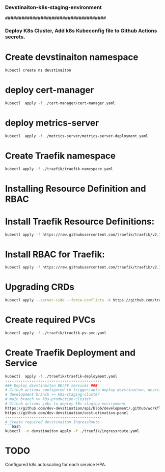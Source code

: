### Devstinaiton-k8s-staging-environment
#####################################
### Deploy K8s Cluster, Add k8s Kubeconfig file to Github Actions secrets. ###  
# Create devstinaiton namespace
```bash
kubectl create ns devstinaiton
```
# deploy cert-manager 
```bash
kubectl  apply -f ./cert-manager/cert-manager.yaml
```
# deploy metrics-server
```bash
kubectl  apply -f ./metrics-server/metrics-server-deployment.yaml
```
# Create Traefik namespace  
```bash
kubectl apply -f ./traefik/traefik-namespace.yaml
```
# Installing Resource Definition and RBAC  
# Install Traefik Resource Definitions:
```bash
kubectl apply -f https://raw.githubusercontent.com/traefik/traefik/v2.10/docs/content/reference/dynamic-configuration/kubernetes-crd-definition-v1.yml
```
# Install RBAC for Traefik:
```bash
kubectl apply -f https://raw.githubusercontent.com/traefik/traefik/v2.10/docs/content/reference/dynamic-configuration/kubernetes-crd-rbac.yml
```
# Upgrading CRDs  
```bash
kubectl apply --server-side --force-conflicts -k https://github.com/traefik/traefik-helm-chart/traefik/crds/
```
# Create required PVCs  
```bash
kubectl apply -f ./traefik/traefik-pv-pvc.yaml
```
# Create Traefik Deployment and Service
```bash
kubectl  apply -f ./traefik/traefik-deployment.yaml
--------------------------------------------
### Deploy devstinaiton BE/FE services ###
# Github actions configured to trigger/auto-deploy devstinaiton, devstinaitonnodejs and devstinaiton-new-front services to k8s cluster
# development branch >> k8s-staging-cluster
# main branch >> k8s-production-cluster
# Github actions jobs to deploy k8s-staging environment
https://github.com/dev-devstination/api/blob/development/.github/workflows/development-ci.yml
https://github.com/dev-devstination/cost-etimation-panel
--------------------------------------------
# Create required devstinaiton IngressRoute
```bash
kubectl  -n devstinaiton apply -f ./traefik/ingressroute.yaml  
```

# TODO
Configured k8s autoscaling for each service HPA.  